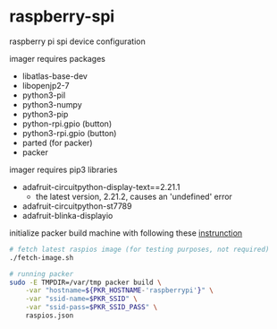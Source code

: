 # raspberry-spi
raspberry pi spi device configuration

imager requires packages
- libatlas-base-dev
- libopenjp2-7
- python3-pil
- python3-numpy
- python3-pip
- python-rpi.gpio (button)
- python3-rpi.gpio (button)
- parted (for packer)
- packer

imager requires pip3 libraries
- adafruit-circuitpython-display-text==2.21.1
    - the latest version, 2.21.2, causes an 'undefined' error
- adafruit-circuitpython-st7789
- adafruit-blinka-displayio

initialize packer build machine with following these [instrunction](https://linuxhit.com/build-a-raspberry-pi-image-packer-packer-builder-arm/)

```sh
# fetch latest raspios image (for testing purposes, not required)
./fetch-image.sh

# running packer
sudo -E TMPDIR=/var/tmp packer build \
    -var "hostname=${PKR_HOSTNAME-'raspberrypi'}" \
    -var "ssid-name=$PKR_SSID" \
    -var "ssid-pass=$PKR_SSID_PASS" \
    raspios.json
```
